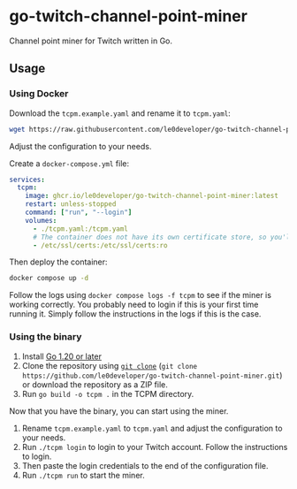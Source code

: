 # go-twitch-channel-point-miner

Channel point miner for Twitch written in Go.

## Usage

### Using Docker

Download the `tcpm.example.yaml` and rename it to `tcpm.yaml`:

```bash
wget https://raw.githubusercontent.com/le0developer/go-twitch-channel-point-miner/master/tcpm.example.yaml -O tcpm.yaml
```

Adjust the configuration to your needs.

Create a `docker-compose.yml` file:

```yaml
services:
  tcpm:
    image: ghcr.io/le0developer/go-twitch-channel-point-miner:latest
    restart: unless-stopped
    command: ["run", "--login"]
    volumes:
      - ./tcpm.yaml:/tcpm.yaml
      # The container does not have its own certificate store, so you'll need to mount the host's certificate store
      - /etc/ssl/certs:/etc/ssl/certs:ro
```

Then deploy the container:

```bash
docker compose up -d
```

Follow the logs using `docker compose logs -f tcpm` to see if the miner is working correctly.
You probably need to login if this is your first time running it. Simply follow the instructions in the logs if this is the case.

### Using the binary

1. Install [Go 1.20 or later](https://go.dev/doc/install)
2. Clone the repository using [`git clone`](https://git-scm.com/docs/git-clone) (`git clone https://github.com/le0developer/go-twitch-channel-point-miner.git`) or download the repository as a ZIP file.
3. Run `go build -o tcpm .` in the TCPM directory.

Now that you have the binary, you can start using the miner.

1. Rename `tcpm.example.yaml` to `tcpm.yaml` and adjust the configuration to your needs.
2. Run `./tcpm login` to login to your Twitch account. Follow the instructions to login.
3. Then paste the login credentials to the end of the configuration file.
4. Run `./tcpm run` to start the miner.
